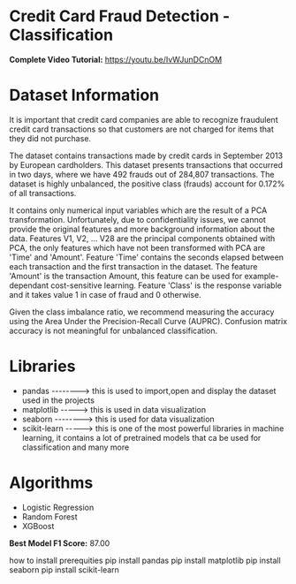 # Credit Card Fraud Detection - Classification

**Complete Video Tutorial:** https://youtu.be/IvWJunDCnOM

# Dataset Information

It is important that credit card companies are able to recognize fraudulent credit card transactions so that customers are not charged for items that they did not purchase.

The dataset contains transactions made by credit cards in September 2013 by European cardholders.
This dataset presents transactions that occurred in two days, where we have 492 frauds out of 284,807 transactions. The dataset is highly unbalanced, the positive class (frauds) account for 0.172% of all transactions.

It contains only numerical input variables which are the result of a PCA transformation. Unfortunately, due to confidentiality issues, we cannot provide the original features and more background information about the data. Features V1, V2, … V28 are the principal components obtained with PCA, the only features which have not been transformed with PCA are 'Time' and 'Amount'. Feature 'Time' contains the seconds elapsed between each transaction and the first transaction in the dataset. The feature 'Amount' is the transaction Amount, this feature can be used for example-dependant cost-sensitive learning. Feature 'Class' is the response variable and it takes value 1 in case of fraud and 0 otherwise.

Given the class imbalance ratio, we recommend measuring the accuracy using the Area Under the Precision-Recall Curve (AUPRC). Confusion matrix accuracy is not meaningful for unbalanced classification.



# Libraries

- pandas --------> this is used to import,open and display the dataset used in the projects 
- matplotlib -----> this is used in data visualization
- seaborn --------> this is used for data visualization 
- scikit-learn -----> this is one of the most powerful libraries in machine learning, it contains a lot of pretrained models that ca be used for classification and many more 


# Algorithms

- Logistic Regression
- Random Forest
- XGBoost
  
**Best Model F1 Score:** 87.00

how to install prerequities 
pip install pandas 
pip install matplotlib
pip install seaborn 
pip install scikit-learn
